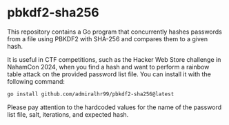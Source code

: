 # pbkdf2-sha256
This repository contains a Go program that concurrently hashes passwords from a file using PBKDF2 with SHA-256 and compares them to a given hash.

It is useful in CTF competitions, such as the Hacker Web Store challenge in NahamCon 2024, when you find a hash and want to perform a rainbow table attack on the provided password list file.
You can install it with the following command:
```bash
go install github.com/admiralhr99/pbkdf2-sha256@latest
```

Please pay attention to the hardcoded values for the name of the password list file, salt, iterations, and expected hash.

